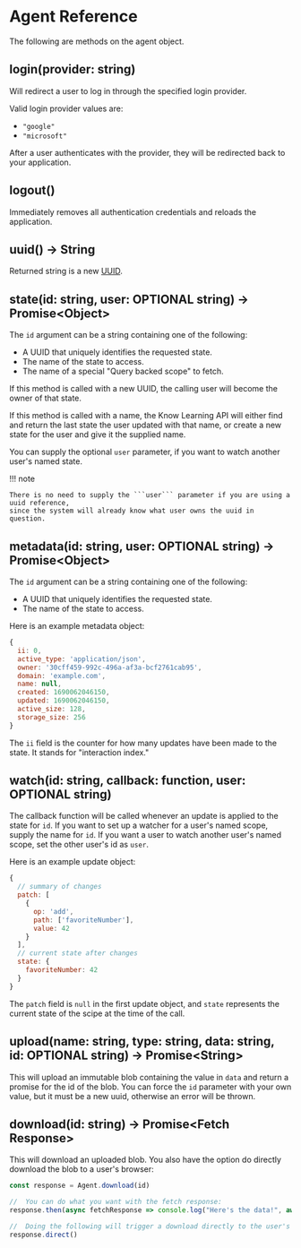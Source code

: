 # Agent Reference

The following are methods on the agent object.

## login(provider: string)

Will redirect a user to log in through the specified login provider.

Valid login provider values are:

* ```"google"```
* ```"microsoft"```

After a user authenticates with the provider, they will be redirected back to your application.

## logout()

Immediately removes all authentication credentials and reloads the application.

## uuid() &rarr; String

Returned string is a new [UUID](https://developer.mozilla.org/en-US/docs/Glossary/UUID).

## state(id: string, user: OPTIONAL string) &rarr; Promise&lt;Object&gt;
The ```id``` argument can be a string containing one of the following:

* A UUID that uniquely identifies the requested state.
* The name of the state to access.
* The name of a special "Query backed scope" to fetch.

If this method is called with a new UUID, the calling user will become the owner of that state.

If this method is called with a name, the Know Learning API will either find and return the last state the user updated with that name, or create a new state for the user and give it the supplied name.

You can supply the optional ```user``` parameter, if you want to watch another user's named state.

!!! note

    There is no need to supply the ```user``` parameter if you are using a uuid reference,
    since the system will already know what user owns the uuid in question.

## metadata(id: string, user: OPTIONAL string) &rarr; Promise&lt;Object&gt;
The ```id``` argument can be a string containing one of the following:

* A UUID that uniquely identifies the requested state.
* The name of the state to access.

Here is an example metadata object:

```js
{
  ii: 0,
  active_type: 'application/json',
  owner: '30cff459-992c-496a-af3a-bcf2761cab95',
  domain: 'example.com',
  name: null,
  created: 1690062046150,
  updated: 1690062046150,
  active_size: 128,
  storage_size: 256
}
```

The ```ii``` field is the counter for how many updates have been made to the state. It stands for "interaction index."

## watch(id: string, callback: function, user: OPTIONAL string)

The callback function will be called whenever an update is applied to the state for ```id```.
If you want to set up a watcher for a user's named scope, supply the name for ```id```.
If you want a user to watch another user's named scope, set the other user's id as ```user```.

Here is an example update object:

```js
{
  // summary of changes
  patch: [
    {
      op: 'add',
      path: ['favoriteNumber'],
      value: 42
    }
  ],
  // current state after changes
  state: {
    favoriteNumber: 42
  }
}
```

The ```patch``` field is ```null``` in the first update object,
and ```state``` represents the current state of the scipe at the time of the call.

## upload(name: string, type: string, data: string, id: OPTIONAL string) &rarr; Promise&lt;String&gt;

This will upload an immutable blob containing the value in ```data``` and return a promise for the id of the blob.
You can force the ```id``` parameter with your own value, but it must be a new uuid, otherwise an error will be thrown.

## download(id: string) &rarr; Promise&lt;Fetch Response&gt;

This will download an uploaded blob.
You also have the option do directly download the blob to a user's browser:

```js
const response = Agent.download(id)

//  You can do what you want with the fetch response:
response.then(async fetchResponse => console.log("Here's the data!", await fetchResponse.text()))

//  Doing the following will trigger a download directly to the user's computer
response.direct()

```
